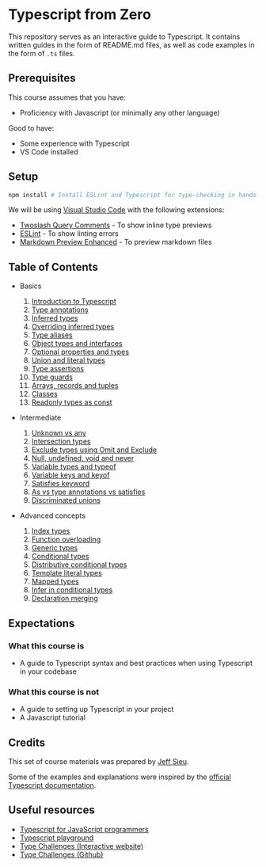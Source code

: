 # Typescript from Zero

This repository serves as an interactive guide to Typescript.
It contains written guides in the form of README.md files, as well as code examples in the form of `.ts` files.

## Prerequisites

This course assumes that you have:

- Proficiency with Javascript (or minimally any other language)

Good to have:

- Some experience with Typescript
- VS Code installed

## Setup

```sh
npm install # Install ESLint and Typescript for type-checking in hands-on exercises.
```

We will be using [Visual Studio Code](https://code.visualstudio.com/) with the following extensions:

- [Twoslash Query Comments](https://marketplace.visualstudio.com/items?itemName=Orta.vscode-twoslash-queries) - To show inline type previews
- [ESLint](https://marketplace.visualstudio.com/items?itemName=dbaeumer.vscode-eslint) - To show linting errors
- [Markdown Preview Enhanced](https://marketplace.visualstudio.com/items?itemName=shd101wyy.markdown-preview-enhanced) - To preview markdown files


## Table of Contents

- Basics
  1. [Introduction to Typescript](./chapters/1-basics/0-introduction-to-typescript/README.md)
  1. [Type annotations](./chapters/1-basics/1-type-annotations/README.md)
  1. [Inferred types](./chapters/1-basics/2-inferred-types/README.md)
  1. [Overriding inferred types](./chapters/1-basics/3-overriding-inferred-types/README.md)
  1. [Type aliases](./chapters/1-basics/4-type-aliases/README.md)
  1. [Object types and interfaces](./chapters/1-basics/5-object-types-and-interfaces/README.md)
  1. [Optional properties and types](./chapters/1-basics/6-optional-properties-and-types/README.md)
  1. [Union and literal types](./chapters/1-basics/7-union-and-literal-types/README.md)
  1. [Type assertions](./chapters/1-basics/8-type-assertions/README.md)
  1. [Type guards](./chapters/1-basics/9-type-guards/README.md)
  1. [Arrays, records and tuples](./chapters/1-basics/10-arrays-records-tuples/README.md)
  1. [Classes](./chapters/1-basics/11-classes/README.md)
  1. [Readonly types as const](./chapters/1-basics/12-readonly-types-as-const/README.md)

- Intermediate
  1. [Unknown vs any](./chapters/2-intermediate-concepts/1-unknown-any/README.md)
  1. [Intersection types](./chapters/2-intermediate-concepts/2-intersection-types/README.md)
  1. [Exclude types using Omit and Exclude](./chapters/2-intermediate-concepts/3-exclude-types-omit-exclude/README.md)
  1. [Null, undefined, void and never](./chapters/2-intermediate-concepts/4-null-undefined-void-never/README.md)
  1. [Variable types and typeof](./chapters/2-intermediate-concepts/5-variable-types-typeof/README.md)
  1. [Variable keys and keyof](./chapters/2-intermediate-concepts/6-variable-keys-keyof/README.md)
  1. [Satisfies keyword](./chapters/2-intermediate-concepts/7-satisfies/README.md)
  1. [As vs type annotations vs satisfies](./chapters/2-intermediate-concepts/8-as-vs-type-annotations-vs-satisfies/README.md)
  1. [Discriminated unions](./chapters/2-intermediate-concepts/9-discriminated-unions/README.md)

- Advanced concepts
  1. [Index types](./chapters/3-advanced-concepts/1-index-types/README.md)
  1. [Function overloading](./chapters/3-advanced-concepts/2-function-overloading/README.md)
  1. [Generic types](./chapters/3-advanced-concepts/3-generic-types/README.md)
  1. [Conditional types](./chapters/3-advanced-concepts/4-conditional-types/README.md)
  1. [Distributive conditional types](./chapters/3-advanced-concepts/5-distributive-conditional-types/README.md)
  1. [Template literal types](./chapters/3-advanced-concepts/6-template-literal-types/README.md)
  1. [Mapped types](./chapters/3-advanced-concepts/7-mapped-types/README.md)
  1. [Infer in conditional types](./chapters/3-advanced-concepts/8-infer-in-conditional-types/README.md)
  1. [Declaration merging](./chapters/3-advanced-concepts/9-declaration-merging/README.md)

## Expectations

### What this course is

- A guide to Typescript syntax and best practices when using Typescript in your codebase

### What this course is not

- A guide to setting up Typescript in your project
- A Javascript tutorial

## Credits

This set of course materials was prepared by [Jeff Sieu](https://jeffsieu.com). 

Some of the examples and explanations were inspired by the [official Typescript documentation](https://www.typescriptlang.org/docs/).

## Useful resources

- [Typescript for JavaScript programmers](https://www.typescriptlang.org/docs/handbook/typescript-in-5-minutes.html)
- [Typescript playground](https://www.typescriptlang.org/play)
- [Type Challenges (Interactive website)](https://type-challenges.github.io/)
- [Type Challenges (Github)](https://github.com/type-challenges/type-challenges)
